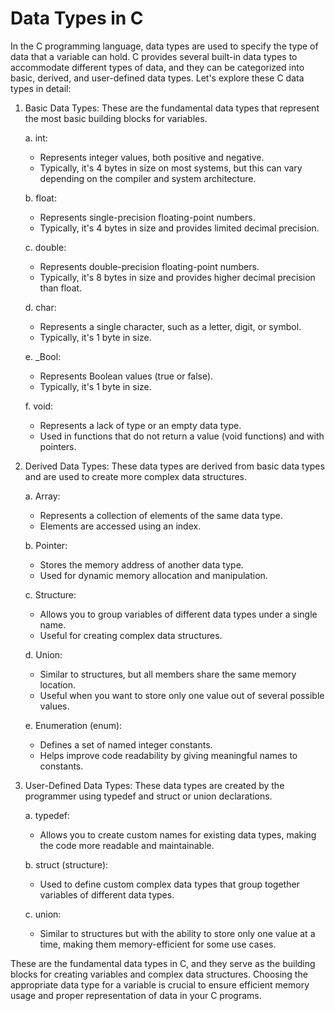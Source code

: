 # Data Types in C
In the C programming language, data types are used to specify the type of data that a variable can hold. C provides several built-in data types to accommodate different types of data, and they can be categorized into basic, derived, and user-defined data types. Let's explore these C data types in detail:

1. Basic Data Types:
   These are the fundamental data types that represent the most basic building blocks for variables.

   a. int:
      - Represents integer values, both positive and negative.
      - Typically, it's 4 bytes in size on most systems, but this can vary depending on the compiler and system architecture.

   b. float:
      - Represents single-precision floating-point numbers.
      - Typically, it's 4 bytes in size and provides limited decimal precision.

   c. double:
      - Represents double-precision floating-point numbers.
      - Typically, it's 8 bytes in size and provides higher decimal precision than float.

   d. char:
      - Represents a single character, such as a letter, digit, or symbol.
      - Typically, it's 1 byte in size.

   e. _Bool:
      - Represents Boolean values (true or false).
      - Typically, it's 1 byte in size.

   f. void:
      - Represents a lack of type or an empty data type.
      - Used in functions that do not return a value (void functions) and with pointers.

2. Derived Data Types:
   These data types are derived from basic data types and are used to create more complex data structures.

   a. Array:
      - Represents a collection of elements of the same data type.
      - Elements are accessed using an index.
   
   b. Pointer:
      - Stores the memory address of another data type.
      - Used for dynamic memory allocation and manipulation.

   c. Structure:
      - Allows you to group variables of different data types under a single name.
      - Useful for creating complex data structures.

   d. Union:
      - Similar to structures, but all members share the same memory location.
      - Useful when you want to store only one value out of several possible values.

   e. Enumeration (enum):
      - Defines a set of named integer constants.
      - Helps improve code readability by giving meaningful names to constants.

3. User-Defined Data Types:
   These data types are created by the programmer using typedef and struct or union declarations.

   a. typedef:
      - Allows you to create custom names for existing data types, making the code more readable and maintainable.

   b. struct (structure):
      - Used to define custom complex data types that group together variables of different data types.

   c. union:
      - Similar to structures but with the ability to store only one value at a time, making them memory-efficient for some use cases.

These are the fundamental data types in C, and they serve as the building blocks for creating variables and complex data structures. Choosing the appropriate data type for a variable is crucial to ensure efficient memory usage and proper representation of data in your C programs.
